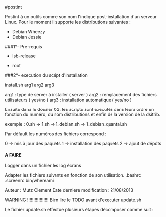 #postint

Postint à un outils comme son nom l'indique post-installation d'un serveur Linux.
Pour le moment il supporte les distributions suivantes :
- Debian Wheezy
- Debian Jessie

###1°- Pre-requis

- lsb-release

- root

###2°- execution du script d'installation

install.sh arg1 arg2 arg3

arg1 : type de server à installer ( server )
arg2 : remplacement des fichiers utilisateurs ( yes/no )
arg3 : installation automatique ( yes/no )




Ensuite dans le dossier OS, les scripts sont executés dans leurs ordre en fonction du numéro, du nom distributions et enfin de la version de la dsitrib.

exemple : 0.sh -> 1.sh -> 1_debian.sh -> 1_debian_quantal.sh


Par défault les numéros des fichiers correspond :

0 -> mis à jour des paquets
1 -> installation des paquets
2 -> ajout de dépôts

#### A FAIRE ####
Logger dans un fichier les log écrans


Adapter les fichiers suivants en fonction de son utilisation.
.bashrc
.screenrc
bin/whereami


Auteur : Mutz Clement
Date derniere modification : 21/08/2013

WARNING !!!!!!!!!!!!!!!!!
Bien lire le TODO avant d'executer update.sh

Le fichier update.sh effectue plusieurs étapes décomposer comme suit :

